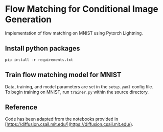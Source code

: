 # Flow Matching for Conditional Image Generation
Implementation of flow matching on MNIST using Pytorch Lightning. 

## Install python packages

```
pip install -r requirements.txt
```

## Train flow matching model for MNIST

Data, training, and model parameters are set in the `setup.yaml` config file. To begin training on MNIST, run `trainer.py` within the source directory.


## Reference
Code has been adapted from the notebooks provided in [https://diffusion.csail.mit.edu/](https://diffusion.csail.mit.edu/).